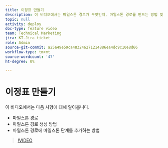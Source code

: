 ```yaml
---
title: 이정표 만들기
description: 이 비디오에서는 마일스톤 경로가 무엇인지, 마일스톤 경로를 만드는 방법 및 마일스톤 단계를 추가하는 방법에 대해 알아봅니다.
topic: null
activity: deploy
doc-type: feature video
team: Technical Marketing
jira: KT-Jira ticket
role: Admin
source-git-commit: a25a49e59ca483246271214886ea4dc9c10e8d66
workflow-type: tm+mt
source-wordcount: '47'
ht-degree: 0%

---
```


# 이정표 만들기

이 비디오에서는 다음 사항에 대해 알아봅니다.

* 마일스톤 경로
* 마일스톤 경로 생성 방법
* 마일스톤 경로에 마일스톤 단계를 추가하는 방법

>[!VIDEO](https://video.tv.adobe.com/v/335204/?quality=12&learn=on)
